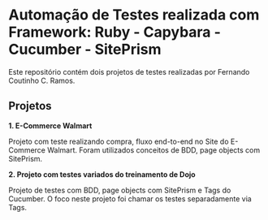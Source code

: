 # Automação de Testes realizada com Framework: Ruby - Capybara - Cucumber - SitePrism

Este repositório contém dois projetos de testes realizadas por Fernando Coutinho C. Ramos.

## Projetos

**1. E-Commerce Walmart**

Projeto com teste realizando compra, fluxo end-to-end no Site do E-Commerce Walmart.
Foram utilizados conceitos de BDD, page objects com SitePrism.

**2. Projeto com testes variados do treinamento de Dojo**

Projeto de testes com BDD, page objects com SitePrism e Tags do Cucumber.
O foco neste projeto foi chamar os testes separadamente via Tags.






